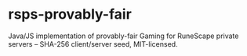 # rsps-provably-fair
Java/JS implementation of provably-fair Gaming for RuneScape private servers – SHA-256 client/server seed, MIT-licensed.
